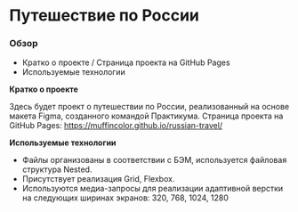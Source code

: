 # Путешествие по России

### Обзор
* Кратко о проекте / Страница проекта на GitHub Pages
* Используемые технологии

**Кратко о проекте**

Здесь будет проект о путешествии по России, реализованный на основе макета Figma, созданного командой Практикума.
Страница проекта на GitHub Pages: https://muffincolor.github.io/russian-travel/

**Используемые технологии**

* Файлы организованы в соответствии с БЭМ, используется файловая структура Nested.
* Присутствует реализация Grid, Flexbox.
* Используются медиа-запросы для реализации адаптивной верстки на следующих ширинах экранов: 320, 768, 1024, 1280
